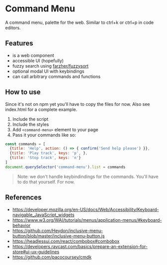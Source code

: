 # Command Menu

A command menu, palette for the web. Similar to ctrl+k or ctrl+p in code editors.

## Features

- is a web component
- accessible UI (hopefully)
- fuzzy search using [farzher/fuzzysort](https://github.com/farzher/fuzzysort)
- optional modal UI with keybindings
- can call arbitrary commands and functions

## How to use

Since it's not on npm yet you'll have to copy the files for now. Also see index.html for a complete example.

1. Include the script
2. Include the styles
3. Add `<command-menu>` element to your page
4. Pass it your commands like so:

```js
const commands = [
  {title: 'Help', action: () => { confirm('Send help please') }},
  {title: 'Play track', keys: 'p', },
  {title: 'Stop track', keys: 'n'}
]
document.querySelector('command-menu').list = commands
```

> Note: we don't handle keybindindings for the commands. You'll have to do that yourself. For now.

## References

- https://developer.mozilla.org/en-US/docs/Web/Accessibility/Keyboard-navigable_JavaScript_widgets
- https://www.w3.org/WAI/tutorials/menus/application-menus/#keyboard-behavior
- https://github.com/Heydon/inclusive-menu-button/blob/master/inclusive-menu-button.js
- https://headlessui.com/react/combobox#combobox
- https://developers.raycast.com/basics/prepare-an-extension-for-store#ui-ux-guidelines
- https://github.com/pacocoursey/cmdk
